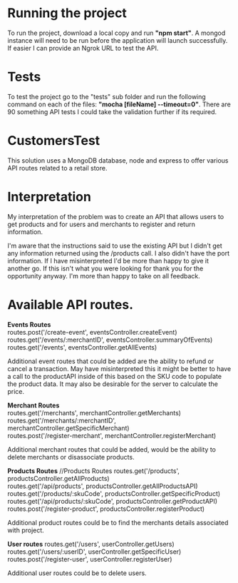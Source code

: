 # Running the project

To run the project, download a local copy and run <b>"npm start"</b>. A mongod instance will need to be run before the 
application will launch successfully. If easier I can provide an Ngrok URL to test the API. 

# Tests

To test the project go to the "tests" sub folder and run the following command on each of the files: <b>"mocha [fileName] --timeout=0"</b>. There are 90 something API tests I could take the validation further if its required. 

# CustomersTest 
This solution uses a MongoDB database, node and express to offer various API routes related to a retail store.  

# Interpretation 
My interpretation of the problem was to create an API that allows users to get products and for users and merchants
to register and return information. <br>

I'm aware that the instructions said to use the existing API but I didn't get any information returned using the /products
call. I also didn't have the port information. If I have misinterpreted I'd be more than happy to give it another go. If this 
isn't what you were looking for thank you for the opportunity anyway. I'm more than happy to take on all feedback. 

# Available API routes. 
<b>Events Routes</b><br>
routes.post('/create-event', eventsController.createEvent)<br>
routes.get('/events/:merchantID', eventsController.summaryOfEvents)<br>
routes.get('/events', eventsController.getAllEvents)<br>

Additional event routes that could be added are the ability to refund or cancel a transaction. 
May have misinterpreted this it might be better to have a call to the productAPI inside of this based on 
the SKU code to populate the product data. It may also be desirable for the server to calculate the price. 

<b>Merchant Routes</b><br>
routes.get('/merchants', merchantController.getMerchants)<br>
routes.get('/merchants/:merchantID', merchantController.getSpecificMerchant)<br>
routes.post('/register-merchant', merchantController.registerMerchant)<br>

Additional merchant routes that could be added, would be the ability to delete merchants or disassociate products. 
<br>

<b>Products Routes</b>
//Products Routes
routes.get('/products', productsController.getAllProducts)<br>
routes.get('/api/products', productsController.getAllProductsAPI)<br>
routes.get('/products/:skuCode', productsController.getSpecificProduct)<br>
routes.get('/api/products/:skuCode', productsController.getProductAPI)<br>
routes.post('/register-product', productsController.registerProduct)<br>

Additional product routes could be to find the merchants details associated with project. 
<br>

<b>User routes</b>
routes.get('/users', userController.getUsers)<br>
routes.get('/users/:userID', userController.getSpecificUser)<br>
routes.post('/register-user', userController.registerUser)<br>

Additional user routes could be to delete users. 








